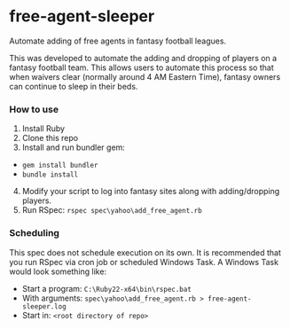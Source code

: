 <!--
  Title: Free Agent Sleeper for Fantasy Football Leagues
  Description: Automatically add free agents in fantasy football leagues. Written in Ruby leveraging Selenium Webdriver.
  Author: Philip Fong
  -->

# free-agent-sleeper
Automate adding of free agents in fantasy football leagues.

This was developed to automate the adding and dropping of players on a fantasy football team. This allows users to automate this process so that when waivers clear (normally around 4 AM Eastern Time), fantasy owners can continue to sleep in their beds.

### How to use ###

1. Install Ruby
2. Clone this repo
3. Install and run bundler gem:
* `gem install bundler`
* `bundle install`
4. Modify your script to log into fantasy sites along with adding/dropping players.
5. Run RSpec: `rspec spec\yahoo\add_free_agent.rb`

### Scheduling ###

This spec does not schedule execution on its own. It is recommended that you run RSpec via cron job or scheduled Windows Task.  A Windows Task would look something like:

* Start a program: `C:\Ruby22-x64\bin\rspec.bat`
* With arguments: `spec\yahoo\add_free_agent.rb > free-agent-sleeper.log`
* Start in: `<root directory of repo>`
